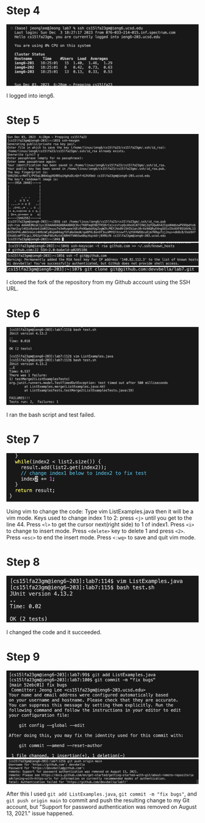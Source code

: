 # Step 4
![Image](step4.png)

I logged into ieng6.

# Step 5
![Image](step5-1.png)
![Image](step5-2.png)
![Image](step5-3.png)
![Image](step5-4.png)

I cloned the fork of the repository from my Github account using the SSH URL.

# Step 6
![Image](step6.png)

I ran the bash script and test failed.

# Step 7
![Image](step7.png)

Using vim to change the code:
Type vim ListExamples.java then it will be a vim mode.
Keys used to change index 1 to 2: press ```<j>``` until you get to the line 44. Press ```<l>``` to get the cursor next(right side) to 1 of index1. Press ```<i>``` to change to insert mode. Press ```<delete>``` key to delete 1 and press ```<2>```. Press ```<esc>``` to end the insert mode. Press ```<:wq>``` to save and quit vim mode.

# Step 8
![Image](step8.png)

I changed the code and it succeeded.

# Step 9
![Image](step9-1.png)
![Image](step9-2.png)

After this I used ```git add ListExamples.java```, ```git commit -m "fix bugs"```, and ```git push origin main``` to commit and push the resulting change to my Git account, but "Support for password authentication was removed on August 13, 2021." issue happened.

